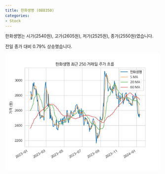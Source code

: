 ```yaml
---
title: 한화생명 (088350)
categories:
- Stock
---
```


한화생명는 시가(2540원), 고가(2605원), 저가(2525원), 종가(2550원)였습니다.

전일 종가 대비 0.79% 상승했습니다.

<!-- more -->

![088350](/assets/images/stock/088350.png)